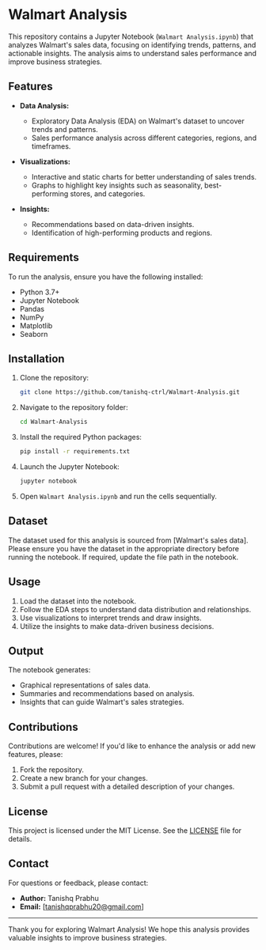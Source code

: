 # Walmart Analysis

This repository contains a Jupyter Notebook (`Walmart Analysis.ipynb`) that analyzes Walmart's sales data, focusing on identifying trends, patterns, and actionable insights. 
The analysis aims to understand sales performance and improve business strategies.

## Features

- **Data Analysis:** 
  - Exploratory Data Analysis (EDA) on Walmart's dataset to uncover trends and patterns.
  - Sales performance analysis across different categories, regions, and timeframes.

- **Visualizations:**
  - Interactive and static charts for better understanding of sales trends.
  - Graphs to highlight key insights such as seasonality, best-performing stores, and categories.

- **Insights:**
  - Recommendations based on data-driven insights.
  - Identification of high-performing products and regions.

## Requirements

To run the analysis, ensure you have the following installed:

- Python 3.7+
- Jupyter Notebook
- Pandas
- NumPy
- Matplotlib
- Seaborn

## Installation

1. Clone the repository:
   ```bash
   git clone https://github.com/tanishq-ctrl/Walmart-Analysis.git
   ```

2. Navigate to the repository folder:
   ```bash
   cd Walmart-Analysis
   ```

3. Install the required Python packages:
   ```bash
   pip install -r requirements.txt
   ```

4. Launch the Jupyter Notebook:
   ```bash
   jupyter notebook
   ```

5. Open `Walmart Analysis.ipynb` and run the cells sequentially.

## Dataset

The dataset used for this analysis is sourced from [Walmart's sales data]. Please ensure you have the dataset in the appropriate directory before running the notebook. If required, update the file path in the notebook.

## Usage

1. Load the dataset into the notebook.
2. Follow the EDA steps to understand data distribution and relationships.
3. Use visualizations to interpret trends and draw insights.
4. Utilize the insights to make data-driven business decisions.

## Output

The notebook generates:

- Graphical representations of sales data.
- Summaries and recommendations based on analysis.
- Insights that can guide Walmart's sales strategies.

## Contributions

Contributions are welcome! If you'd like to enhance the analysis or add new features, please:

1. Fork the repository.
2. Create a new branch for your changes.
3. Submit a pull request with a detailed description of your changes.

## License

This project is licensed under the MIT License. See the [LICENSE](LICENSE) file for details.

## Contact

For questions or feedback, please contact:

- **Author:** Tanishq Prabhu
- **Email:** [tanishqprabhu20@gmail.com]

---

Thank you for exploring Walmart Analysis! We hope this analysis provides valuable insights to improve business strategies.
